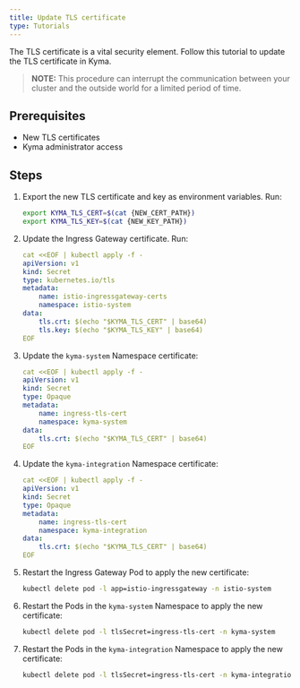 ```yaml
---
title: Update TLS certificate
type: Tutorials
---
```


The TLS certificate is a vital security element. Follow this tutorial to update the TLS certificate in Kyma.

>**NOTE:** This procedure can interrupt the communication between your cluster and the outside world for a limited
period of time.

## Prerequisites
 * New TLS certificates
 * Kyma administrator access

## Steps

1. Export the new TLS certificate and key as environment variables. Run:

    ``` bash
    export KYMA_TLS_CERT=$(cat {NEW_CERT_PATH})
    export KYMA_TLS_KEY=$(cat {NEW_KEY_PATH})
    ```

2. Update the Ingress Gateway certificate. Run:

    ``` yaml
    cat <<EOF | kubectl apply -f -
    apiVersion: v1
    kind: Secret
    type: kubernetes.io/tls
    metadata:
        name: istio-ingressgateway-certs
        namespace: istio-system
    data:
        tls.crt: $(echo "$KYMA_TLS_CERT" | base64)
        tls.key: $(echo "$KYMA_TLS_KEY" | base64)
    EOF
    ```

3. Update the `kyma-system` Namespace certificate:

    ``` yaml
    cat <<EOF | kubectl apply -f -
    apiVersion: v1
    kind: Secret
    type: Opaque
    metadata:
        name: ingress-tls-cert
        namespace: kyma-system
    data:
        tls.crt: $(echo "$KYMA_TLS_CERT" | base64)
    EOF
    ```

4. Update the `kyma-integration` Namespace certificate:

    ``` yaml
    cat <<EOF | kubectl apply -f -
    apiVersion: v1
    kind: Secret
    type: Opaque
    metadata:
        name: ingress-tls-cert
        namespace: kyma-integration
    data:
        tls.crt: $(echo "$KYMA_TLS_CERT" | base64)
    EOF
    ```

5. Restart the Ingress Gateway Pod to apply the new certificate:

    ``` bash
    kubectl delete pod -l app=istio-ingressgateway -n istio-system
    ```

6. Restart the Pods in the `kyma-system` Namespace to apply the new certificate:

    ``` bash
    kubectl delete pod -l tlsSecret=ingress-tls-cert -n kyma-system
    ```

7. Restart the Pods in the `kyma-integration` Namespace to apply the new certificate:

    ``` bash
    kubectl delete pod -l tlsSecret=ingress-tls-cert -n kyma-integration
    ```
